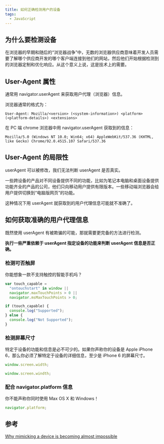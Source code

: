 ```yaml
---
title: 如何正确检测用户的设备
tags:
  - JavaScript
---
```


## 为什么要检测设备

在浏览器的早期和随后的“浏览器战争”中，无数的浏览器供应商意味着开发人员需要了解哪个供应商开发的哪个客户端连接到他们的网站，然后他们开始根据检测到的浏览器定制和优化响应。从这个意义上说，这是技术上的需要。

## User-Agent 属性

通常用 navigator.userAgent 来获取用户代理（浏览器）信息。

浏览器通常的格式为：

`User-Agent: Mozilla/<version> (<system-information>) <platform> (<platform-details>) <extensions>`

在 PC 端 chrome 浏览器中用 navigator.userAgent 获取到的信息：

`Mozilla/5.0 (Windows NT 10.0; Win64; x64) AppleWebKit/537.36 (KHTML, like Gecko) Chrome/92.0.4515.107 Safari/537.36`

## User-Agent 的局限性

userAgent 可以被修改，我们无法判断 userAgent 是否真实。

一些跨设备的产品对不同设备提供不同的功能，比如为笔记本电脑和桌面设备提供功能齐全的产品的公司，他们只向移动用户提供有限版本。一些移动端浏览器会给用户提供切换到“电脑版网页”的功能。

这种情况下用 userAgent 就获取到的用户代理信息可能就不准确了。

## 如何获取准确的用户代理信息

既然使用 userAgent 有被欺骗的可能，那就需要更完备的方法进行检测。

**执行一些严重依赖于 userAgent 指定设备的功能来判断 userAgent 信息是否正确。**

### 检测可否触屏

你能想象一款不支持触控的智能手机吗？

```js
var touch_capable =
  "ontouchstart" in window ||
  navigator.maxTouchPoints > 0 ||
  navigator.msMaxTouchPoints > 0;

if (touch_capable) {
  console.log("Supported");
} else {
  console.log("Not Supported");
}
```

### 检测屏幕尺寸

特定于设备的功能和信息是必不可少的。如果你声称你的设备是 Apple iPhone 6，那么你必须了解特定于设备的详细信息，至少是 iPhone 6 的屏幕尺寸。

```js
window.screen.width;

window.screen.windth;
```

### 配合 navigator.platform 信息

你不能声称你同时使用 Max OS X 和 Windows！

```js
navigator.platform;
```

## 参考

[Why mimicking a device is becoming almost impossible](https://multilogin.com/why-mimicking-a-device-is-almost-impossible/)

